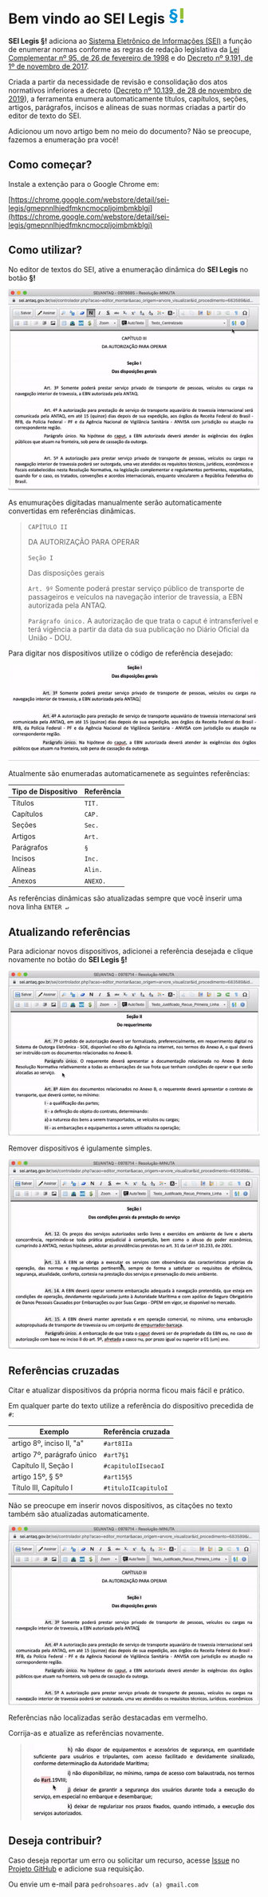 # Bem vindo ao SEI Legis ![SEI Legis](/img/icon-32.png)

**SEI Legis §!** adiciona ao [Sistema Eletrônico de Informações (SEI)](https://softwarepublico.gov.br/social/sei) a função de enumerar normas conforme as regras de redação legislativa da [Lei Complementar nº 95, de 26 de fevereiro de 1998](http://www.planalto.gov.br/ccivil_03/leis/lcp/lcp95.htm) e do [Decreto nº 9.191, de 1º de novembro de 2017](http://www.planalto.gov.br/ccivil_03/_ato2015-2018/2017/decreto/D9191.htm).

Criada a partir da necessidade de revisão e consolidação dos atos normativos inferiores a decreto ([Decreto nº 10.139, de 28 de novembro de 2019](http://www.planalto.gov.br/ccivil_03/_ato2019-2022/2019/decreto/D10139.htm)), a ferramenta enumera automaticamente títulos, capítulos, seções, artigos, parágrafos, incisos e alíneas de suas normas criadas a partir do editor de texto do SEI.

Adicionou um novo artigo bem no meio do documento? Não se preocupe, fazemos a enumeração pra você!

## Como começar?

Instale a extenção para o Google Chrome em:

[https://chrome.google.com/webstore/detail/sei-legis/gmepnnlhjedfmkncmocpljoimbmkblgj](https://chrome.google.com/webstore/detail/sei-legis/gmepnnlhjedfmkncmocpljoimbmkblgj)

## Como utilizar?

No editor de textos do SEI, ative a enumeração dinâmica do **SEI Legis** no botão **§!**

![Tela 1](/img/tela-1.02.gif) 

As enumurações digitadas manualmente serão automaticamente convertidas em referências dinâmicas.

> `CAPÍTULO II`
>
> DA AUTORIZAÇÃO PARA OPERAR
> 
> `Seção I`
>
> Das disposições gerais
> 
> `Art. 9º` Somente poderá prestar serviço público de transporte de passageiros e veículos na navegação interior de travessia, a EBN autorizada pela ANTAQ.
>
> `Parágrafo único.` A autorização de que trata o caput é intransferível e terá vigência a partir da data da sua publicação no Diário Oficial da União - DOU.

Para digitar nos dispositivos utilize o código de referência desejado:

![Tela 2](/img/tela-2.02.gif) 

Atualmente são enumeradas automaticamenete as seguintes referências:

| Tipo de Dispositivo  |  Referência  |
| ------------------- | ------------------- |
|  Títulos |  `TIT.` |
|  Capítulos |  `CAP.` |
|  Seções |  `Sec.` |
|  Artigos |  `Art.` |
|  Parágrafos |  `§` |
|  Incisos |  `Inc.` |
|  Alíneas |  `Alin.` |
|  Anexos |  `ANEXO.` |

As referências dinâmicas são atualizadas sempre que você inserir uma nova linha `ENTER ↵ `

## Atualizando referências

Para adicionar novos dispositivos, adicionei a referência desejada e clique novamente no botão do **SEI Legis §!**

![Tela 2](/img/tela-2.01.gif) 

Remover dispositivos é igulamente simples.

![Tela 3](/img/tela-3.01.gif) 

## Referências cruzadas

Citar e atualizar dispositivos da própria norma ficou mais fácil e prático.

Em qualquer parte do texto utilize a referência do dispositivo precedida de `#`:

| Exemplo  |  Referência cruzada  |
| ------------------- | ------------------- |
|  artigo 8º, inciso II, "a" |  `#art8IIa` |
|  artigo 7º, parágrafo único |  `#art7§1` |
|  Capítulo II, Seção I |  `#capituloIIsecaoI` |
|  artigo 15º, § 5º |  `#art15§5` |
|  Título III, Capítulo I |  `#tituloIIcapituloI` |

Não se preocupe em inserir novos dispositivos, as citações no texto também são atualizadas automaticamente.

![Tela 4](/img/tela-4.01.gif) 

Referências não localizadas serão destacadas em vermelho.

Corrija-as e atualize as referências novamente.

> ![Tela 5](/img/tela-5.01.gif) 

## Deseja contribuir?

Caso deseja reportar um erro ou solicitar um recurso, acesse [Issue](https://github.com/pedrohsoaresadv/sei-legis/issues) no [Projeto GitHub](https://github.com/pedrohsoaresadv/sei-legis/) e adicione sua requisição.

Ou envie um e-mail para `pedrohsoares.adv (a) gmail.com`
